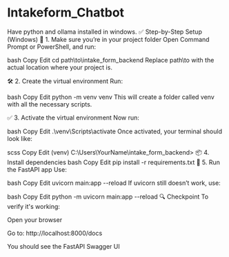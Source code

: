 # Intakeform_Chatbot

Have python and ollama installed in windows.
✅ Step-by-Step Setup (Windows)
🧩 1. Make sure you’re in your project folder
Open Command Prompt or PowerShell, and run:

bash
Copy
Edit
cd path\to\intake_form_backend
Replace path\to with the actual location where your project is.

🛠️ 2. Create the virtual environment
Run:

bash
Copy
Edit
python -m venv venv
This will create a folder called venv with all the necessary scripts.

✅ 3. Activate the virtual environment
Now run:

bash
Copy
Edit
.\venv\Scripts\activate
Once activated, your terminal should look like:

scss
Copy
Edit
(venv) C:\Users\YourName\intake_form_backend>
📦 4. Install dependencies
bash
Copy
Edit
pip install -r requirements.txt
🚀 5. Run the FastAPI app
Use:

bash
Copy
Edit
uvicorn main:app --reload
If uvicorn still doesn’t work, use:

bash
Copy
Edit
python -m uvicorn main:app --reload
🔍 Checkpoint
To verify it's working:

Open your browser

Go to: http://localhost:8000/docs

You should see the FastAPI Swagger UI
